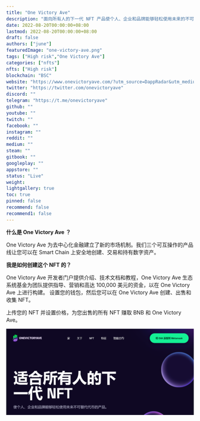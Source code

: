 ```yaml
---
title: "One Victory Ave"
description: "面向所有人的下一代 NFT 产品使个人、企业和品牌能够轻松使用未来的不可替代代币。"
date: 2022-08-20T00:00:00+08:00
lastmod: 2022-08-20T00:00:00+08:00
draft: false
authors: ["june"]
featuredImage: "one-victory-ave.png"
tags: ["High risk","One Victory Ave"]
categories: ["nfts"]
nfts: ["High risk"]
blockchain: "BSC"
website: "https://www.onevictoryave.com/?utm_source=DappRadar&utm_medium=deeplink&utm_campaign=visit-website"
twitter: "https://twitter.com/onevictoryave"
discord: ""
telegram: "https://t.me/onevictoryave"
github: ""
youtube: ""
twitch: ""
facebook: ""
instagram: ""
reddit: ""
medium: ""
steam: ""
gitbook: ""
googleplay: ""
appstore: ""
status: "Live"
weight: 
lightgallery: true
toc: true
pinned: false
recommend: false
recommend1: false
---
```


**什么是 One Victory Ave ？**

One Victory Ave 为去中心化金融建立了新的市场机制。我们三个可互操作的产品线让您可以在 Smart Chain 上安全地创建、交易和持有数字资产。

**我是如何创建这个 NFT 的？**

One Victory Ave 开发者门户提供介绍、技术文档和教程，One Victory Ave 生态系统基金为团队提供指导、营销和高达 100,000 美元的资金，以在 One Victory Ave 上进行构建。
设置您的钱包，然后您可以在 One Victory Ave 创建、出售和收集 NFT。

上传您的 NFT 并设置价格，为您出售的所有 NFT 赚取 BNB 和 One Victory Ave。

![One Victory Ave ](02.png)